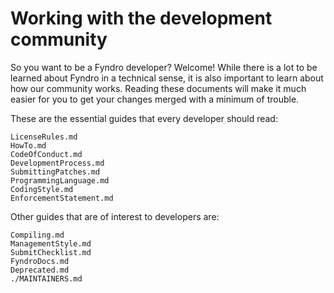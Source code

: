 <!-- SPDX-License-Identifier: MIT -->

# Working with the development community

So you want to be a Fyndro developer? Welcome! While there is a lot to be learned about Fyndro
in a technical sense, it is also important to learn about how our community works. Reading these documents
will make it much easier for you to get your changes merged with a minimum of trouble.

These are the essential guides that every developer should read:

```console
LicenseRules.md
HowTo.md
CodeOfConduct.md
DevelopmentProcess.md
SubmittingPatches.md
ProgrammingLanguage.md
CodingStyle.md
EnforcementStatement.md
```

Other guides that are of interest to developers are:

```console
Compiling.md
ManagementStyle.md
SubmitChecklist.md
FyndroDocs.md
Deprecated.md
./MAINTAINERS.md
```
